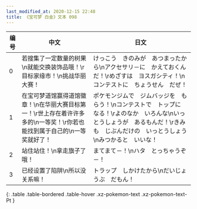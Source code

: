 ```yaml
---
last_modified_at: 2020-12-15 22:48
title: 《宝可梦 白金》文本 098
---
```

| 编号 | 中文 | 日文 |
| ---- | ---- | ---- |
| 0 | 若搜集了一定数量的树果\n就能交换装饰品哦！\r目标家缘市！\n挑战华丽大赛！ | けっこう　きのみが　あつまったから\nアクセサリ－に　かえておくんだ！\rめざすは　ヨスガシティ！\nコンテストに　ちょうせん　だぜ！ |
| 1 | 在宝可梦道馆赢得道馆徽章！\n在华丽大赛目标第一！\r世上存在着许许多多的\n一等奖！\r你若也能找到属于自己的\n一等奖就好了！ | ポケモンジムで　ジムバッジを　もらう！\nコンテストで　トップに　なる！\rよのなか　いろんな\nいっとうしょうが　あるもんだ！\rきみも　じぶんだけの　いっとうしょう\nみつかると　いいな！ |
| 2 | 站住站住！\n拿走旗子了哦！ | まてまて－！\nハタ　とっちゃうぞ－！ |
| 3 | 已经设置了陷阱\n所以没关系嘛！ | トラップ　しかけたから\nだいじょうぶ　だもん！ |
{: .table .table-bordered .table-hover .xz-pokemon-text .xz-pokemon-text-Pt }